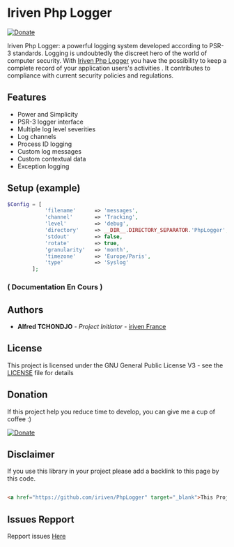 # Iriven Php Logger
[![Donate](https://img.shields.io/badge/Donate-PayPal-green.svg)](https://www.paypal.com/cgi-bin/webscr?cmd=_s-xclick&hosted_button_id=XDCFPNTKUC4TU)

Iriven Php Logger: a powerful logging system developed according to PSR-3 standards.
Logging is undoubtedly the discreet hero of the world of computer security.
With [Iriven Php Logger](https://github.com/iriven/PhpLogger) you have the possibility to keep a complete record of your application users's activities .
It contributes to compliance with current security policies and regulations.

## Features

 * Power and Simplicity
 * PSR-3 logger interface
 * Multiple log level severities
 * Log channels
 * Process ID logging
 * Custom log messages
 * Custom contextual data
 * Exception logging

## Setup (example)


```php
$Config = [
            'filename'      => 'messages',
            'channel'       => 'Tracking',
            'level'         => 'debug',
            'directory'     => __DIR__.DIRECTORY_SEPARATOR.'PhpLogger',
            'stdout'        => false,
            'rotate'        => true,
            'granularity'   => 'month',
            'timezone'      => 'Europe/Paris',
            'type'          => 'Syslog'
        ];
```

### ( Documentation En Cours )


## Authors

* **Alfred TCHONDJO** - *Project Initiator* - [iriven France](https://www.facebook.com/Tchalf)

## License

This project is licensed under the GNU General Public License V3 - see the [LICENSE](LICENSE) file for details

## Donation

If this project help you reduce time to develop, you can give me a cup of coffee :)

[![Donate](https://img.shields.io/badge/Donate-PayPal-green.svg)](https://www.paypal.com/cgi-bin/webscr?cmd=_s-xclick&hosted_button_id=XDCFPNTKUC4TU)

## Disclaimer

If you use this library in your project please add a backlink to this page by this code.

```html

<a href="https://github.com/iriven/PhpLogger" target="_blank">This Project Uses Alfred's TCHONDJO  PhpLogger Library.</a>
```
## Issues Repport
Repport issues [Here](https://github.com/iriven/PhpLogger/issues)
